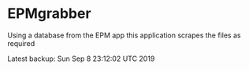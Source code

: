 # EPMgrabber
Using a database from the EPM app this application scrapes the files as required


Latest backup: Sun Sep 8 23:12:02 UTC 2019
